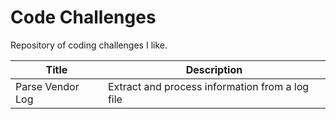 # Code Challenges
Repository of coding challenges I like.

| Title | Description |
| ----- | ----------- |
| Parse Vendor Log | Extract and process information from a log file |
